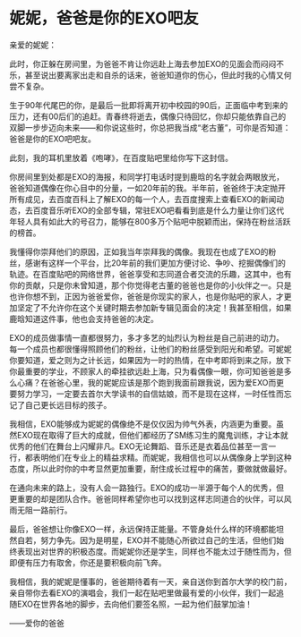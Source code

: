 # 妮妮，爸爸是你的EXO吧友

亲爱的妮妮： 

此时，你正躲在房间里，为爸爸不肯让你远赴上海去参加EXO的见面会而闷闷不乐，甚至说出要离家出走和自杀的话来，爸爸知道你的伤心，但此时我的心情又何尝不复杂。 

生于90年代尾巴的你，是最后一批即将离开初中校园的90后，正面临中考到来的压力，还有00后们的追赶。青春终将逝去，偶像只待回忆，你却只能依靠自己的双脚一步步迈向未来——和你说这些时，你总把我当成“老古董”，可你是否知道：爸爸是你的EXO吧吧友。 

此刻，我的耳机里放着《咆哮》，在百度贴吧里给你写下这封信。 

你房间里到处都是EXO的海报，和同学打电话时提到鹿晗的名字就会两眼放光，爸爸知道偶像在你心目中的分量，一如20年前的我。半年前，爸爸终于决定抛开所有成见，去百度百科上了解EXO的每一个人，去百度搜索上查看EXO的新闻动态，去百度音乐听EXO的全部专辑，常驻EXO吧看看到底是什么力量让你们这代年轻人具有如此大的号召力，能够在800多万个贴吧中脱颖而出，保持在粉丝活跃的榜首。 

我懂得你崇拜他们的原因，正如我当年崇拜我的偶像。我现在也成了EXO的粉丝，感谢有这样一个平台，比20年前的我们更加方便讨论、争吵、挖掘偶像们的轨迹。在百度贴吧的网络世界，爸爸享受和志同道合者交流的乐趣，这其中，也有你的贡献，只是你未曾知道，那个你觉得老古董的爸爸也是你的小伙伴之一。只是也许你想不到，正因为爸爸爱你，爸爸是你现实的家人，也是你贴吧的家人，才更加坚定了不允许你在这个关键时期去参加新专辑见面会的决定！我甚至相信，如果鹿晗知道这件事，他也会支持爸爸的决定。 

EXO的成员做事情一直都很努力，多才多艺的灿烈认为粉丝是自己前进的动力。每一个成员也都很懂得照顾他们的粉丝，让他们的粉丝感受到阳光和希望。可妮妮你要知道，爱之则为之计长远，如果因为一时的热情，在中考即将到来之际，放下你最重要的学业，不顾家人的牵挂欲远赴上海，只为看偶像一眼，你可知爸爸是多么心痛？在爸爸心里，我的妮妮应该是那个跑到我面前跟我说，因为爱EXO而更要努力学习，一定要去首尔大学读书的自信姑娘，而不是现在这样，一时任性而忘记了自己更长远目标的孩子。 

我相信，EXO能够成为妮妮的偶像绝不是仅仅因为帅气外表，内涵更为重要。虽然EXO现在取得了巨大的成就，但他们都经历了SM练习生的魔鬼训练，才让本就优秀的他们在舞台上闪耀非凡。EXO无论舞蹈、音乐还是衣着品位甚至一言一行，都表明他们在专业上的精益求精。而妮妮，我相信也可以从偶像身上学到这种态度，所以此时你的中考显然更加重要，耐住成长过程中的痛苦，要做就做最好。 

在通向未来的路上，没有人会一路独行。EXO的成功一半源于每个人的优秀，但更重要的却是团队合作。爸爸同样希望你也可以找到这样志同道合的伙伴，可以风雨无阻一路前行。 

最后，爸爸想让你像EXO一样，永远保持正能量。不管身处什么样的环境都能坦然自若，努力争先。因为是明星，EXO并不能随心所欲过自己的生活，但他们始终表现出对世界的积极态度。而妮妮你还是学生，同样也不能太过于随性而为，但即便有压力有取舍，你还是要积极向前飞奔。 

我相信，我的妮妮是懂事的，爸爸期待着有一天，亲自送你到首尔大学的校门前，亲自带你去看EXO的演唱会，我们一起在贴吧里做最有爱的小伙伴，我们一起追随EXO在世界各地的脚步，去向他们要签名照，一起为他们鼓掌加油！ 

——爱你的爸爸